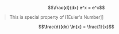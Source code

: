 
$$\frac{d}{dx} e^x = e^x$$
> This ia special property of [[Euler's Number]]


$$\frac{d}{dx} \ln{x} = \frac{1}{x}$$